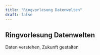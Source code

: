 ```yaml
---
title: "Ringvorlesung Datenwelten"
draft: false
---
```


<section>
    <div class="section-title">
        <h2>Ringvorlesung Datenwelten</h2>
        <p>Daten verstehen, Zukunft gestalten</p>
    </div>
    </section>

